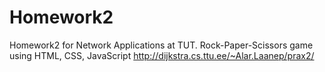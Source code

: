 # Homework2
Homework2 for Network Applications at TUT. Rock-Paper-Scissors game using HTML, CSS, JavaScript
http://dijkstra.cs.ttu.ee/~Alar.Laanep/prax2/
